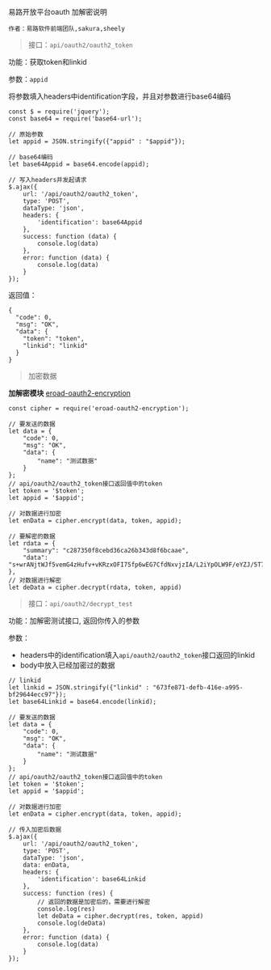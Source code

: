 易路开放平台oauth 加解密说明
```
作者：易路软件前端团队,sakura,sheely
```
> 接口：`api/oauth2/oauth2_token`


功能：获取token和linkid

参数：`appid`

将参数填入headers中identification字段，并且对参数进行base64编码

```
const $ = require('jquery');
const base64 = require('base64-url');

// 原始参数
let appid = JSON.stringify({"appid" : "$appid"});

// base64编码
let base64Appid = base64.encode(appid);

// 写入headers并发起请求
$.ajax({
    url: '/api/oauth2/oauth2_token',
    type: 'POST',
    dataType: 'json',
    headers: {
        'identification': base64Appid
    },
    success: function (data) {
        console.log(data)
    },
    error: function (data) {
        console.log(data)
    }
});
``` 
返回值：
```
{
  "code": 0,
  "msg": "OK",
  "data": {
    "token": "token",
    "linkid": "linkid"
  }
}
```

> 加密数据

 **加解密模块**  [eroad-oauth2-encryption](https://www.npmjs.com/package/eroad-oauth2-encryption)

```
const cipher = require('eroad-oauth2-encryption');

// 要发送的数据
let data = {
    "code": 0,
    "msg": "OK",
    "data": {
        "name": "测试数据"
    }
};
// api/oauth2/oauth2_token接口返回值中的token
let token = '$token'; 
let appid = '$appid';

// 对数据进行加密
let enData = cipher.encrypt(data, token, appid);

// 要解密的数据
let rdata = {
    "summary": "c287350f8cebd36ca26b343d8f6bcaae",
    "data": "s+wrANjtWJf5vemG4zHufv+vKRzxOFI75fp6wEG7CfdNxvjzIA/L2iYpOLW9F/eYZJ/5T7SEoDwWGL+zdGugY2hVZpziTdc7hFlFzuWvlTafbgrb/JwZOX+Iw7i2IcIY"
},
// 对数据进行解密
let deData = cipher.decrypt(rdata, token, appid)
```


> 接口：`api/oauth2/decrypt_test`


功能：加解密测试接口, 返回你传入的参数

参数：
- headers中的identification填入`api/oauth2/oauth2_token`接口返回的linkid
- body中放入已经加密过的数据
```
// linkid
let linkid = JSON.stringify({"linkid" : "673fe871-defb-416e-a995-bf29644ecc97"});
let base64Linkid = base64.encode(linkid);

// 要发送的数据
let data = {
    "code": 0,
    "msg": "OK",
    "data": {
        "name": "测试数据"
    }
};
// api/oauth2/oauth2_token接口返回值中的token
let token = '$token'; 
let appid = '$appid';

// 对数据进行加密
let enData = cipher.encrypt(data, token, appid);

// 传入加密后数据
$.ajax({
    url: '/api/oauth2/oauth2_token',
    type: 'POST',
    dataType: 'json',
    data: enData,
    headers: {
        'identification': base64Linkid
    },
    success: function (res) {
	    // 返回的数据是加密后的，需要进行解密
        console.log(res)
        let deData = cipher.decrypt(res, token, appid)
        console.log(deData)
    },
    error: function (data) {
        console.log(data)
    }
});
```







